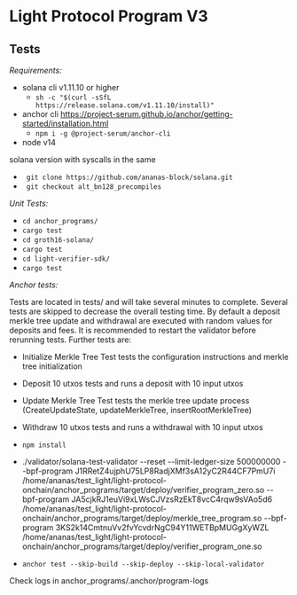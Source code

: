 # Light Protocol Program V3

## Tests

*Requirements:*
- solana cli v1.11.10 or higher
  - ``sh -c "$(curl -sSfL https://release.solana.com/v1.11.10/install)"``
- anchor cli
  https://project-serum.github.io/anchor/getting-started/installation.html
  - ``npm i -g @project-serum/anchor-cli``
- node v14

solana version with syscalls in the same
- `` git clone https://github.com/ananas-block/solana.git``
- `` git checkout alt_bn128_precompiles``


*Unit Tests:*
- ``cd anchor_programs/``
- ``cargo test``
- ``cd groth16-solana/``
- ``cargo test``
- ``cd light-verifier-sdk/``
- ``cargo test``

*Anchor tests:*

Tests are located in tests/ and will take several minutes to complete.
Several tests are skipped to decrease the overall testing time.
By default a deposit merkle tree update and withdrawal are executed with random values for deposits and fees. It is recommended to restart the validator before rerunning tests.
Further tests are:
- Initialize Merkle Tree Test
  tests the configuration instructions and merkle tree initialization
- Deposit 10 utxos
  tests and runs a deposit with 10 input utxos
- Update Merkle Tree Test
  tests the merkle tree update process (CreateUpdateState, updateMerkleTree, insertRootMerkleTree)
- Withdraw 10 utxos
  tests and runs a withdrawal with 10 input utxos

- ``npm install``

- ./validator/solana-test-validator --reset --limit-ledger-size 500000000     --bpf-program J1RRetZ4ujphU75LP8RadjXMf3sA12yC2R44CF7PmU7i         /home/ananas/test_light/light-protocol-onchain/anchor_programs/target/deploy/verifier_program_zero.so --bpf-program JA5cjkRJ1euVi9xLWsCJVzsRzEkT8vcC4rqw9sVAo5d6         /home/ananas/test_light/light-protocol-onchain/anchor_programs/target/deploy/merkle_tree_program.so --bpf-program 3KS2k14CmtnuVv2fvYcvdrNgC94Y11WETBpMUGgXyWZL  /home/ananas/test_light/light-protocol-onchain/anchor_programs/target/deploy/verifier_program_one.so

- ``anchor test --skip-build --skip-deploy --skip-local-validator``


Check logs in anchor_programs/.anchor/program-logs
